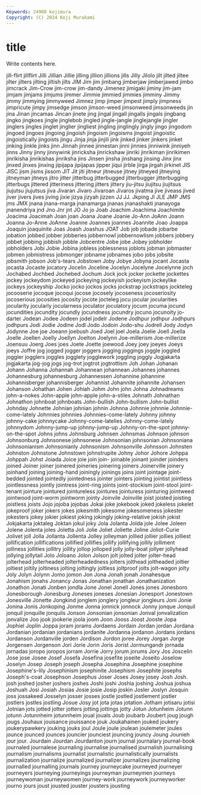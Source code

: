 ```yaml
---
Keywords: 24988 kojimura
Copyright: (C) 2024 Koji Murakami
---
```


# title

Write contents here.




jill-flirt jillflirt Jilli Jillian Jillie jilling jillion jillions jills Jilly
Jilolo jilt jilted jiltee jilter jilters jilting jiltish jilts JIM
Jim jim jimbang jimberjaw jimberjawed jimbo jimcrack Jim-Crow jim-crow jim-dandy
Jimenez jimigaki jiminy jim-jam jimjam jimjams jimjums jimmer Jimmie jimmied
jimmies jimminy Jimmy jimmy jimmying jimmyweed Jimnez jimp jimper jimpest
jimply jimpness jimpricute jimpy jimsedge jimson jimson-weed jimsonweed jimsonweeds jin
jina Jinan jincamas Jincan jinete jing jingal jingall jingalls jingals
jingbang jingko jingkoes jingle jinglebob jingled jingle-jangle jinglejangle jingler jinglers
jingles jinglet jinglier jingliest jingling jinglingly jingly jingo jingodom jingoed
jingoes jingoing jingoish jingoism jingoisms jingoist jingoistic jingoistically jingoists jingu
Jinja jinja jinjili jink jinked jinker jinkers jinket jinking jinkle
jinks jinn Jinnah jinnee jinnestan jinni jinnies jinniwink jinniyeh jinns
Jinny jinny jinnywink jinricksha jinrickshaw jinriki jinrikiman jinrikimen jinrikisha jinrikishas
jinriksha jins Jinsen jinsha jinshang jinsing Jinx jinx jinxed jinxes
jinxing jipijapa jipijapas jipper jiqui jirble jirga jirgah jirkinet JIS
JISC jism jisms jissom JIT Jit jiti jitneur jitneuse jitney
jitneyed jitneying jitneyman jitneys jitro jitter jitterbug jitterbugged jitterbugger jitterbugging
jitterbugs jittered jitteriness jittering jitters jittery jiu-jitsu jiujitsu jiujitsus jiujutsu
jiujutsus jiva Jivaran Jivaro Jivaroan Jivaros jivatma jive jiveass jived
jiver jivers jives jiving jixie jizya jizyah jizzen JJ JJ.
Jkping Jl JLE JMP JMS jms JMX jnana jnana-marga jnanamarga
jnanas jnanashakti jnanayoga jnanendriya jnd Jno Jnr jnt JO Jo
jo Joab Joachim Joachima Joachimite Joacima Joacimah Joan joan Joana
Joane Joanie Jo-Ann JoAnn Joann Joanna Jo-Anne JoAnne Joanne Joannes
joannes Joannite Joao Joappa Joaquin joaquinite Joas Joash Joashus JOAT
Job job jobade jobarbe jobation jobbed jobber jobberies jobbernowl jobbernowlism
jobbers jobbery jobbet jobbing jobbish jobble Jobcentre Jobe jobe Jobey
jobholder jobholders Jobi Jobie Jobina jobless joblessness joblots jobman jobmaster
jobmen jobmistress jobmonger jobname jobnames jobo jobs jobsite jobsmith jobson
Job's-tears Jobstown Joby Jobye Jobyna jocant Jocasta jocasta Jocaste jocatory
Jocelin Joceline Jocelyn Jocelyne Jocelynne joch Jochabed Jochbed Jochebed Jochum
Jock jock jocker jockette jockettes jockey jockeydom jockeyed jockeying jockeyish
jockeyism jockeylike jockeys jockeyship Jocko jocko jockos jocks jockstrap jockstraps
jockteleg jocooserie jocoque jocoqui jocose jocosely jocoseness jocoseriosity jocoserious jocosities
jocosity jocote jocteleg jocu jocular jocularities jocularity jocularly jocularness joculator
joculatory jocum jocuma jocund jocundities jocundity jocundly jocundness jocundry jocuno
jocunoity jo-darter Jodean Jodee Jodeen jodel jodelr Jodene Jodhpur jodhpur
Jodhpurs jodhpurs Jodi Jodie Jodine Jodl Jodo Jodoin Jodo-shu Jodrell
Jody Jodyn Jodynne Joe joe Joeann joebush Joed Joel joel
Joela Joelie Joell Joella Joelle Joellen Joelly Joellyn Joelton Joelynn
Joe-millerism Joe-millerize Joensuu Joerg Joes joes Joete Joette joewood Joey
joey joeyes Joeys joeys Joffre jog jogged jogger joggers jogging
joggings joggle joggled joggler jogglers joggles jogglety jogglework joggling joggly
Jogjakarta jogjakarta jog-jog jogs jog-trot jogtrot jogtrottism Joh Johan Johanan
Johann Johanna Johannah Johannean johannean Johannes johannes Johannesburg johannesburg Johannessen
Johannine johannine Johannisberger johannisberger Johannist Johannite johannite Johansen Johanson Johathan
Johen Johiah Johm John john Johna Johnadreams john-a-nokes John-apple john-apple
john-a-stiles Johnath Johnathan Johnathon johnboat johnboats John-bullish John-bullism John-bullist Johnday
Johnette Johnian johnian johnin Johnna Johnnie johnnie Johnnie-come-lately Johnnies johnnies
Johnnies-come-lately Johnny johnny johnny-cake johnnycake Johnny-come-latelies Johnny-come-lately johnnydom Johnny-jump-up johnny-jump-up
Johnny-on-the-spot johnny-on-the-spot Johns johns Johnsburg Johnsen Johnsmas Johnson johnson Johnsonburg
Johnsonese johnsonese Johnsonian johnsonian Johnsoniana Johnsonianism Johnsonianly Johnsonism Johnsonville Johnsson
Johnsten Johnston Johnstone Johnstown johnstrupite Johny Johor Johore Johppa Johppah
Johst Joiada Joice joie join join- joinable joinant joinder joinders
joined Joiner joiner joinered joineries joinering joiners Joinerville joinery joinhand
joining joining-hand joiningly joinings joins joint jointage joint-bedded jointed jointedly
jointedness jointer jointers jointing jointist jointless jointlessness jointly jointress joint-ring
joints joint-stockism joint-stool joint-tenant jointure jointured jointureless jointures jointuress jointuring
jointweed jointwood joint-worm jointworm jointy Joinvile Joinville joist joisted joisting
joistless joists Jojo jojoba jojobas Jokai joke jokebook joked jokeless
jokelet jokeproof joker jokers jokes jokesmith jokesome jokesomeness jokester jokesters
jokey jokier jokiest joking jokingly joking-relative jokish jokist Jokjakarta joktaleg
Joktan jokul joky Jola Jolanta Jolda jole Jolee Joleen Jolene
Jolenta joles Joletta Joli Jolie Joliet Joliette Joline Joliot-Curie Jolivet
joll Jolla Jollanta Jollenta Jolley jolleyman jollied jollier jollies jolliest
jollification jollifications jollified jollifies jollify jollifying jollily jolliment jolliness jollities
jollitry jollity jollop jolloped jolly jolly-boat jollyer jollyhead jollying jollytail
Jolo Joloano Jolon Jolson jolt jolted jolter jolter-head jolterhead jolterheaded
jolterheadedness jolters jolthead joltheaded joltier joltiest joltily joltiness jolting joltingly
joltless joltproof jolts jolt-wagon jolty Joly Jolyn Jolynn Jomo jomon
Jon Jona Jonah jonah Jonahesque Jonahism jonahs Jonancy Jonas Jonathan
jonathan Jonathanization Jonathon Jonati Jonben jondla Jone Jonel Jonell Jones
jones Jonesboro Jonesborough Jonesburg Joneses joneses Jonesian Jonesport Jonestown Jonesville
Jonette Jongkind jonglem jonglery jongleur jongleurs Joni Jonie Jonina Jonis
Jonkoping Jonme Jonna jonnick jonnock Jonny jonque Jonquil jonquil jonquille
jonquils Jonson Jonsonian jonsonian Jonval jonvalization jonvalize Joo jook jookerie
joola joom Joon Jooss Joost Jooste Jopa Jophiel Joplin Joppa
joram jorams Jordaens Jordain Jordan jordan Jordana Jordanian jordanian jordanians
jordanite Jordanna jordanon Jordans jordans Jordanson Jordanville jorden Jordison Jordon
joree Jorey Jorgan Jorge Jorgensen Jorgenson Jori Jorie Jorin Joris
Jorist Jormungandr jornada jornadas joropo joropos jorram Jorrie Jorry jorum
jorums Jory Jos Joscelin Jose jose Josee Josef Josefa Josefina
josefite joseite Joseito Joselow Joselyn Josep Joseph joseph Josepha Josephina
Josephine josephine Josephine's-lily Josephinism josephinite Josephism Josephite josephs Joseph's-coat Josephson
Josephus Joser Joses Josey josey Josh Josh. josh joshed josher
joshers joshes Joshi joshi Joshia joshing Joshua joshua Joshuah Josi
Josiah Josias Josie josie Josip joskin Josler Joslyn Josquin joss
jossakeed Josselyn josser josses jostle jostled jostlement jostler jostlers jostles
jostling Josue Josy jot jota jotas jotation Jotham jotisaru jotisi
Jotnian jots jotted jotter jotters jotting jottings jotty Jotun Jotunheim
Jotunn jotunn Jotunnheim jotunnheim joual jouals Joub joubarb Joubert joug
jough jougs Jouhaux jouisance jouissance jouk Joukahainen jouked joukery joukerypawkery
jouking jouks joul Joule joule joulean joulemeter joules jounce jounced
jounces jouncier jounciest jouncing jouncy Joung Jounieh jour jour. Jourdain
Jourdan Jourdanton journ journal journalary journal-book journaled journalese journaling journalise
journalised journalish journalising journalism journalisms journalist journalistic journalistically journalists journalization
journalize journalized journalizer journalizes journalizing journalled journalling journals journey journeycake
journeyed journeyer journeyers journeying journeyings journeyman journeymen journeys journeywoman journeywomen
journey-work journeywork journeyworker journo jours joust jousted jouster jousters jousting
